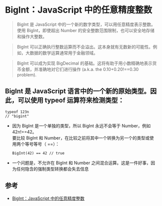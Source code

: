 # BigInt：JavaScript 中的任意精度整数
>BigInt 是 JavaScript 中的一个新的数字类型，可以用任意精度表示整数。使用 BigInt，即使超出 Number 的安全整数范围限制，也可以安全地存储和操作大整数。

>BigInt 可以正确执行整数运算而不会溢出。这本身就有无数新的可能性。例如，大数据的数学运算通常用于金融领域。

>BigInt 可以成为实现 BigDecimal 的基础。这将有助于用小数精确地表示货币金额，并准确地对它们进行操作 (a.k.a. the 0.10+0.20!==0.30 problem).


## BigInt 是 JavaScript 语言中的一个新的原始类型。因此，可以使用 typeof 运算符来检测类型：

```
typeof 123n
// "bigint" 
```
- 因为 BigInt 是一个单独的类型，所以 BigInt 永远不会等于 Number，例如 42n!==42。  
  要比较 BigInt 和 Number，在比较之前将其中一个转换为另一个的类型或使用两个等号等号（ ==）：  
  ```
  BigInt(42) == 42 // true
  ```

- 一个问题是，不允许在 BigInt 和 Number 之间混合运算。这是一件好事，因为任何隐含的强制类型转换都会失去信息

## 参考
- [BigInt：JavaScript 中的任意精度整数](https://blog.csdn.net/vca54lu0kv27w8zzbd/article/details/80178041)
